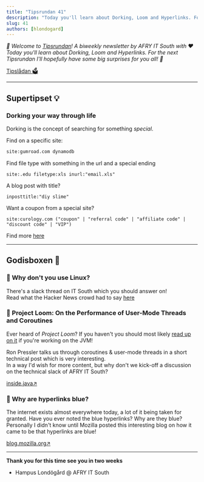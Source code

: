 ```yaml
---
title: "Tipsrundan 41"
description: "Today you'll learn about Dorking, Loom and Hyperlinks. For the next Tipsrundan I'll hopefully have some big surprises for you all! 🥳"
slug: 41
authors: [hlondogard]
---
```

_👋 Welcome to [Tipsrundan](https://afry-south.github.io/tipsrundan/2021-09-19-tipsrundan-41/)! A biweekly newsletter by AFRY IT South with ❤️_  
_Today you'll learn about Dorking, Loom and Hyperlinks. For the next Tipsrundan I'll hopefully have some big surprises for you all! 🥳_
<!--truncate-->

[Tipslådan 🗳](mailto:hampus.londogard@afry.com?subject=Tips)    

---
## Supertipset 💡
###         Dorking your way through life

Dorking is the concept of searching for something _special_. 

Find on a specific site:
```bash
site:gumroad.com dynamodb
```

Find file type with something in the url and a special ending
```
site:.edu filetype:xls inurl:"email.xls"
```

A blog post with title?
```
inposttitle:"diy slime"
```

Want a coupon from a special site?
```
site:curology.com ("coupon" | "referral code" | "affiliate code" | "discount code" | "VIP")
```
Find more [here](https://www.alec.fyi/dorking-how-to-find-anything-on-the-internet.html)

---



## Godisboxen 🍭
        
### 🎒 Why don't you use Linux?

There's a slack thread on IT South which you should answer on!  
Read what the Hacker News crowd had to say [here](https://news.ycombinator.com/item?id=28366644&utm_source=hackernewsletter&utm_medium=email&utm_term=ask_hn)



### 🎒 Project Loom: On the Performance of User-Mode Threads and Coroutines

Ever heard of _Project Loom_? If you haven't you should most likely [read up on it](https://cr.openjdk.java.net/~rpressler/loom/Loom-Proposal.html) if you're working on the JVM!

Ron Pressler talks us through coroutines & user-mode threads in a short technical post which is very interesting.  
In a way I'd wish for more content, but why don't we kick-off a discussion on the technical slack of AFRY IT South?

[inside.java↗](https://inside.java/2020/08/07/loomperformance/)

### 🔀 Why are hyperlinks blue?

The internet exists almost everywhere today, a lot of it being taken for granted. Have you ever noted the blue hyperlinks? Why are they blue?  
Personally I didn't know until Mozilla posted this interesting blog on how it came to be that hyperlinks are blue!

[blog.mozilla.org↗](https://blog.mozilla.org/en/internet-culture/deep-dives/why-are-hyperlinks-blue/)   

---

**Thank you for this time see you in two weeks**   
- Hampus Londögård @ AFRY IT South